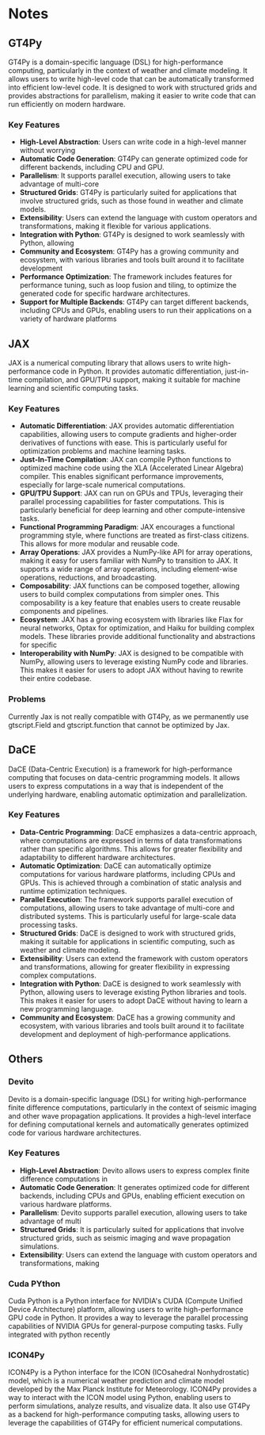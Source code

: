 # Notes

## GT4Py
GT4Py is a domain-specific language (DSL) for high-performance computing, particularly in the context of weather and climate modeling. It allows users to write high-level code that can be automatically transformed into efficient low-level code.
It is designed to work with structured grids and provides abstractions for parallelism, making it easier to write code that can run efficiently on modern hardware.
### Key Features
- **High-Level Abstraction**: Users can write code in a high-level manner without worrying
- **Automatic Code Generation**: GT4Py can generate optimized code for different backends, including CPU and GPU.
- **Parallelism**: It supports parallel execution, allowing users to take advantage of multi-core
- **Structured Grids**: GT4Py is particularly suited for applications that involve structured grids, such as those found in weather and climate models.
- **Extensibility**: Users can extend the language with custom operators and transformations, making it flexible for various applications.
- **Integration with Python**: GT4Py is designed to work seamlessly with Python, allowing
- **Community and Ecosystem**: GT4Py has a growing community and ecosystem, with various libraries and tools built around it to facilitate development
- **Performance Optimization**: The framework includes features for performance tuning, such as loop fusion and tiling, to optimize the generated code for specific hardware architectures.
- **Support for Multiple Backends**: GT4Py can target different backends, including CPUs and GPUs, enabling users to run their applications on a variety of hardware platforms

## JAX

JAX is a numerical computing library that allows users to write high-performance code in Python. It provides automatic differentiation, just-in-time compilation, and GPU/TPU support, making it suitable for machine learning and scientific computing tasks.

### Key Features
- **Automatic Differentiation**: JAX provides automatic differentiation capabilities, allowing users to compute gradients and higher-order derivatives of functions with ease. This is particularly useful for optimization problems and machine learning tasks.
- **Just-In-Time Compilation**: JAX can compile Python functions to optimized machine code using the XLA (Accelerated Linear Algebra) compiler. This enables significant performance improvements, especially for large-scale numerical computations.
- **GPU/TPU Support**: JAX can run on GPUs and TPUs, leveraging their parallel processing capabilities for faster computations. This is particularly beneficial for deep learning and other compute-intensive tasks.
- **Functional Programming Paradigm**: JAX encourages a functional programming style, where functions are treated as first-class citizens. This allows for more modular and reusable code.
- **Array Operations**: JAX provides a NumPy-like API for array operations, making it easy for users familiar with NumPy to transition to JAX. It supports a wide range of array operations, including element-wise operations, reductions, and broadcasting.
- **Composability**: JAX functions can be composed together, allowing users to build complex computations from simpler ones. This composability is a key feature that enables users to create reusable components and pipelines.
- **Ecosystem**: JAX has a growing ecosystem with libraries like Flax for neural networks, Optax for optimization, and Haiku for building complex models. These libraries provide additional functionality and abstractions for specific
- **Interoperability with NumPy**: JAX is designed to be compatible with NumPy, allowing users to leverage existing NumPy code and libraries. This makes it easier for users to adopt JAX without having to rewrite their entire codebase.

### Problems

Currently Jax is not really compatible with GT4Py, as we permanently use gtscript.Field and gtscript.function that cannot be optimized by Jax.

## DaCE

DaCE (Data-Centric Execution) is a framework for high-performance computing that focuses on data-centric programming models. It allows users to express computations in a way that is independent of the underlying hardware, enabling automatic optimization and parallelization.
### Key Features
- **Data-Centric Programming**: DaCE emphasizes a data-centric approach, where computations are expressed in terms of data transformations rather than specific algorithms. This allows for greater flexibility and adaptability to different hardware architectures.
- **Automatic Optimization**: DaCE can automatically optimize computations for various hardware platforms, including CPUs and GPUs. This is achieved through a combination of static analysis and runtime optimization techniques.
- **Parallel Execution**: The framework supports parallel execution of computations, allowing users to take advantage of multi-core and distributed systems. This is particularly useful for large-scale data processing tasks.
- **Structured Grids**: DaCE is designed to work with structured grids, making it suitable for applications in scientific computing, such as weather and climate modeling.
- **Extensibility**: Users can extend the framework with custom operators and transformations, allowing for greater flexibility in expressing complex computations.
- **Integration with Python**: DaCE is designed to work seamlessly with Python, allowing users to leverage existing Python libraries and tools. This makes it easier for users to adopt DaCE without having to learn a new programming language.
- **Community and Ecosystem**: DaCE has a growing community and ecosystem, with various libraries and tools built around it to facilitate development and deployment of high-performance applications.

## Others

### Devito
Devito is a domain-specific language (DSL) for writing high-performance finite difference computations, particularly in the context of seismic imaging and other wave propagation applications. It provides a high-level interface for defining computational kernels and automatically generates optimized code for various hardware architectures.
### Key Features
- **High-Level Abstraction**: Devito allows users to express complex finite difference computations in
- **Automatic Code Generation**: It generates optimized code for different backends, including CPUs and GPUs, enabling efficient execution on various hardware platforms.
- **Parallelism**: Devito supports parallel execution, allowing users to take advantage of multi
- **Structured Grids**: It is particularly suited for applications that involve structured grids, such as seismic imaging and wave propagation simulations.
- **Extensibility**: Users can extend the language with custom operators and transformations, making

### Cuda PYthon
Cuda Python is a Python interface for NVIDIA's CUDA (Compute Unified Device Architecture) platform, allowing users to write high-performance GPU code in Python. It provides a way to leverage the parallel processing capabilities of NVIDIA GPUs for general-purpose computing tasks.
Fully integrated with python recently

### ICON4Py
ICON4Py is a Python interface for the ICON (ICOsahedral Nonhydrostatic) model, which is a numerical weather prediction and climate model developed by the Max Planck Institute for Meteorology. ICON4Py provides a way to interact with the ICON model using Python, enabling users to perform simulations, analyze results, and visualize data.
It also use GT4Py as a backend for high-performance computing tasks, allowing users to leverage the capabilities of GT4Py for efficient numerical computations.